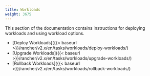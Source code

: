 ```yaml
---
title: Workloads
weight: 3675
---
```


This section of the documentation contains instructions for deploying workloads and using workload options.

- [Deploy Workloads]({{< baseurl >}}/rancher/v2.x/en/tasks/workloads/deploy-workloads/)
- [Upgrade Workloads]({{< baseurl >}}/rancher/v2.x/en/tasks/workloads/upgrade-workloads/)
- [Rollback Workloads]({{< baseurl >}}/rancher/v2.x/en/tasks/workloads/rollback-workloads/)
